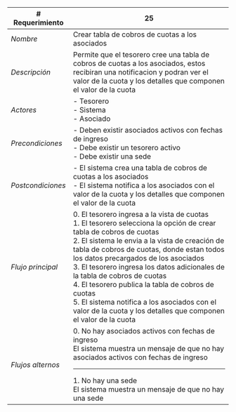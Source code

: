|# Requerimiento|25 |
|-|-|
| *Nombre*|Crear tabla de cobros de cuotas a los asociados
| *Descripción*| Permite que el tesorero cree una tabla de cobros de cuotas a los asociados, estos recibiran una notificacion y podran ver el valor de la cuota y los detalles que componen el valor de la cuota |
|*Actores*| - Tesorero<br> - Sistema<br> - Asociado
|*Precondiciones*| - Deben existir asociados activos con fechas de ingreso<br> - Debe existir un tesorero activo<br> - Debe existir una sede
|*Postcondiciones*| - El sistema crea una tabla de cobros de cuotas a los asociados<br> - El sistema notifica a los asociados con el valor de la cuota y los detalles que componen el valor de la cuota
|*Flujo principal*|0.  El tesorero ingresa a la vista de cuotas<br>1.  El tesorero selecciona la opción de crear tabla de cobros de cuotas<br>2.  El sistema le envia a la vista de creación de tabla de cobros de cuotas, donde estan todos los datos precargados de los asociados<br>3.  El tesorero ingresa los datos adicionales de la tabla de cobros de cuotas<br>4.  El tesorero publica la tabla de cobros de cuotas<br>5.  El sistema notifica a los asociados con el valor de la cuota y los detalles que componen el valor de la cuota
|*Flujos alternos*|0.  No hay asociados activos con fechas de ingreso<br>El sistema muestra un mensaje de que no hay asociados activos con fechas de ingreso<hr>1.  No hay una sede<br>El sistema muestra un mensaje de que no hay una sede
